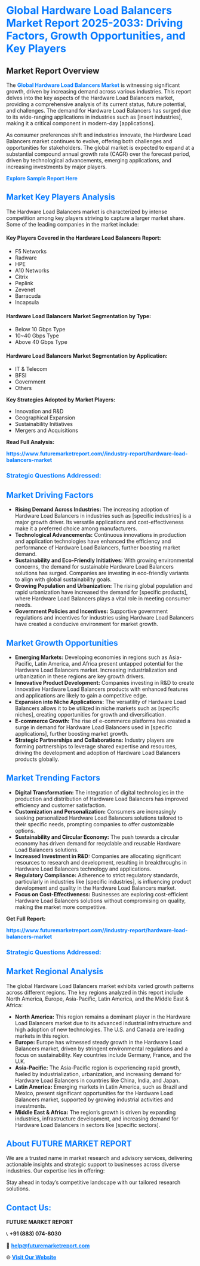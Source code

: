 <h1 style="color: #007BFF;">Global Hardware Load Balancers Market Report 2025-2033: Driving Factors, Growth Opportunities, and Key Players</h1>

<section id="overview">
<h2>Market Report Overview</h2>
<p>The <a href="https://www.futuremarketreport.com//industry-report/hardware-load-balancers-market" style="color: #007BFF; text-decoration: none;"><strong>Global Hardware Load Balancers Market</strong></a> is witnessing significant growth, driven by increasing demand across various industries. This report delves into the key aspects of the Hardware Load Balancers market, providing a comprehensive analysis of its current status, future potential, and challenges. The demand for Hardware Load Balancers has surged due to its wide-ranging applications in industries such as [insert industries], making it a critical component in modern-day [applications].</p>
<p>As consumer preferences shift and industries innovate, the Hardware Load Balancers market continues to evolve, offering both challenges and opportunities for stakeholders. The global market is expected to expand at a substantial compound annual growth rate (CAGR) over the forecast period, driven by technological advancements, emerging applications, and increasing investments by major players.</p>
</section>

<section id="overview">
<p><a href="https://www.futuremarketreport.com//request-sample/reportId=45625" style="color: #007BFF; text-decoration: none;"><strong>Explore Sample Report Here</strong></a></p>
</section>

<section id="key-players">
<h2 style="color: #007BFF;">Market Key Players Analysis</h2>
<p>The Hardware Load Balancers market is characterized by intense competition among key players striving to capture a larger market share. Some of the leading companies in the market include:</p>
<h4>Key Players Covered in the Hardware Load Balancers Report:</h4>
<ul><li>F5 Networks</li><li>Radware</li><li>HPE</li><li>A10 Networks</li><li>Citrix</li><li>Peplink</li><li>Zevenet</li><li>Barracuda</li><li>Incapsula</li></ul>
<h4>Hardware Load Balancers Market Segmentation by Type:</h4>
<ul><li>Below 10 Gbps Type</li><li>10~40 Gbps Type</li><li>Above 40 Gbps Type</li></ul>

<h4>Hardware Load Balancers Market Segmentation by Application:</h4>
<ul><li>IT &amp; Telecom</li><li>BFSI</li><li>Government</li><li>Others</li></ul>
<p><strong>Key Strategies Adopted by Market Players:</strong></p>
<ul>
<li>Innovation and R&D</li>
<li>Geographical Expansion</li>
<li>Sustainability Initiatives</li>
<li>Mergers and Acquisitions</li>
</ul>
</section>

<section>
<p><strong>Read Full Analysis: </strong></p><a href="https://www.futuremarketreport.com//industry-report/hardware-load-balancers-market" style="color: #007BFF; text-decoration: none;"><strong>https://www.futuremarketreport.com//industry-report/hardware-load-balancers-market</strong></a>
<h3 style="color: #007BFF;">Strategic Questions Addressed:</h3>
</section>

<section id="driving-factors">
<h2 style="color: #007BFF;">Market Driving Factors</h2>
<ul>
<li><strong>Rising Demand Across Industries:</strong> The increasing adoption of Hardware Load Balancers in industries such as [specific industries] is a major growth driver. Its versatile applications and cost-effectiveness make it a preferred choice among manufacturers.</li>
<li><strong>Technological Advancements:</strong> Continuous innovations in production and application technologies have enhanced the efficiency and performance of Hardware Load Balancers, further boosting market demand.</li>
<li><strong>Sustainability and Eco-Friendly Initiatives:</strong> With growing environmental concerns, the demand for sustainable Hardware Load Balancers solutions has surged. Companies are investing in eco-friendly variants to align with global sustainability goals.</li>
<li><strong>Growing Population and Urbanization:</strong> The rising global population and rapid urbanization have increased the demand for [specific products], where Hardware Load Balancers plays a vital role in meeting consumer needs.</li>
<li><strong>Government Policies and Incentives:</strong> Supportive government regulations and incentives for industries using Hardware Load Balancers have created a conducive environment for market growth.</li>
</ul>
</section>

<section id="growth-opportunities">
<h2 style="color: #007BFF;">Market Growth Opportunities</h2>
<ul>
<li><strong>Emerging Markets:</strong> Developing economies in regions such as Asia-Pacific, Latin America, and Africa present untapped potential for the Hardware Load Balancers market. Increasing industrialization and urbanization in these regions are key growth drivers.</li>
<li><strong>Innovative Product Development:</strong> Companies investing in R&D to create innovative Hardware Load Balancers products with enhanced features and applications are likely to gain a competitive edge.</li>
<li><strong>Expansion into Niche Applications:</strong> The versatility of Hardware Load Balancers allows it to be utilized in niche markets such as [specific niches], creating opportunities for growth and diversification.</li>
<li><strong>E-commerce Growth:</strong> The rise of e-commerce platforms has created a surge in demand for Hardware Load Balancers used in [specific applications], further boosting market growth.</li>
<li><strong>Strategic Partnerships and Collaborations:</strong> Industry players are forming partnerships to leverage shared expertise and resources, driving the development and adoption of Hardware Load Balancers products globally.</li>
</ul>
</section>

<section id="trending-factors">
<h2 style="color: #007BFF;">Market Trending Factors</h2>
<ul>
<li><strong>Digital Transformation:</strong> The integration of digital technologies in the production and distribution of Hardware Load Balancers has improved efficiency and customer satisfaction.</li>
<li><strong>Customization and Personalization:</strong> Consumers are increasingly seeking personalized Hardware Load Balancers solutions tailored to their specific needs, prompting companies to offer customizable options.</li>
<li><strong>Sustainability and Circular Economy:</strong> The push towards a circular economy has driven demand for recyclable and reusable Hardware Load Balancers solutions.</li>
<li><strong>Increased Investment in R&D:</strong> Companies are allocating significant resources to research and development, resulting in breakthroughs in Hardware Load Balancers technology and applications.</li>
<li><strong>Regulatory Compliance:</strong> Adherence to strict regulatory standards, particularly in industries like [specific industries], is influencing product development and quality in the Hardware Load Balancers market.</li>
<li><strong>Focus on Cost-Effectiveness:</strong> Businesses are exploring cost-efficient Hardware Load Balancers solutions without compromising on quality, making the market more competitive.</li>
</ul>
</section>

<section>
<p><strong>Get Full Report: </strong></p><a href="https://www.futuremarketreport.com//industry-report/hardware-load-balancers-market" style="color: #007BFF; text-decoration: none;"><strong>https://www.futuremarketreport.com//industry-report/hardware-load-balancers-market</strong></a>
<h3 style="color: #007BFF;">Strategic Questions Addressed:</h3>
</section>


<section id="regional-analysis">
<h2 style="color: #007BFF;">Market Regional Analysis</h2>
<p>The global Hardware Load Balancers market exhibits varied growth patterns across different regions. The key regions analyzed in this report include North America, Europe, Asia-Pacific, Latin America, and the Middle East & Africa:</p>
<ul>
<li><strong>North America:</strong> This region remains a dominant player in the Hardware Load Balancers market due to its advanced industrial infrastructure and high adoption of new technologies. The U.S. and Canada are leading markets in this region.</li>
<li><strong>Europe:</strong> Europe has witnessed steady growth in the Hardware Load Balancers market, driven by stringent environmental regulations and a focus on sustainability. Key countries include Germany, France, and the U.K.</li>
<li><strong>Asia-Pacific:</strong> The Asia-Pacific region is experiencing rapid growth, fueled by industrialization, urbanization, and increasing demand for Hardware Load Balancers in countries like China, India, and Japan.</li>
<li><strong>Latin America:</strong> Emerging markets in Latin America, such as Brazil and Mexico, present significant opportunities for the Hardware Load Balancers market, supported by growing industrial activities and investments.</li>
<li><strong>Middle East & Africa:</strong> The region’s growth is driven by expanding industries, infrastructure development, and increasing demand for Hardware Load Balancers in sectors like [specific sectors].</li>
</ul>
</section>

<footer>
<h2 style="color: #007BFF;">About FUTURE MARKET REPORT</h2>
<p>We are a trusted name in market research and advisory services, delivering actionable insights and strategic support to businesses across diverse industries. Our expertise lies in offering:</p>

<p>Stay ahead in today’s competitive landscape with our tailored research solutions.</p>

<h2 style="color: #007BFF;">Contact Us:</h2>
<p><strong>FUTURE MARKET REPORT</strong></p>
<p>📞 <strong>+91 (883) 074-8030</strong></p>
<p>📧 <strong><a href="mailto:help@futuremarketreport.com" style="color: #007BFF;">help@futuremarketreport.com</a></strong></p>
<p>🌐 <strong><a href="https://www.futuremarketreport.com/" style="color: #007BFF;">Visit Our Website</a></strong></p>
</footer>